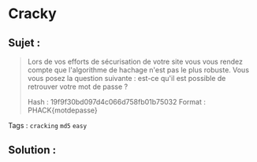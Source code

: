 # Cracky

## Sujet :

> Lors de vos efforts de sécurisation de votre site vous vous rendez compte que l'algorithme de hachage n'est pas le plus robuste.
> Vous vous posez la question suivante : est-ce qu'il est possible de retrouver votre mot de passe ?
>
> Hash : 19f9f30bd097d4c066d758fb01b75032
> Format : PHACK{motdepasse}


Tags : `cracking` `md5` `easy`

## Solution :

